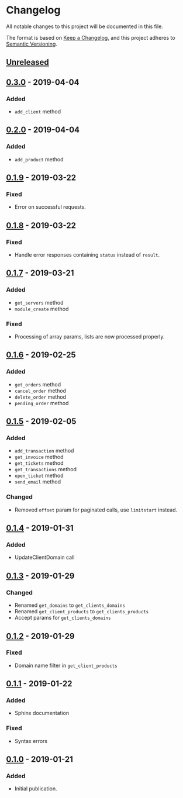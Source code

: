 # Changelog
All notable changes to this project will be documented in this file.

The format is based on [Keep a Changelog],
and this project adheres to [Semantic Versioning].

## [Unreleased]

## [0.3.0] - 2019-04-04
### Added
- `add_client` method

## [0.2.0] - 2019-04-04
### Added
- `add_product` method

## [0.1.9] - 2019-03-22
### Fixed
- Error on successful requests.

## [0.1.8] - 2019-03-22
### Fixed
- Handle error responses containing `status` instead of `result`.

## [0.1.7] - 2019-03-21
### Added
- `get_servers` method
- `module_create` method

### Fixed
- Processing of array params, lists are now processed properly.

## [0.1.6] - 2019-02-25
### Added
- `get_orders` method
- `cancel_order` method
- `delete_order` method
- `pending_order` method

## [0.1.5] - 2019-02-05
### Added
- `add_transaction` method
- `get_invoice` method
- `get_tickets` method
- `get_transactions` method
- `open_ticket` method
- `send_email` method

### Changed
- Removed `offset` param for paginated calls, use `limitstart` instead.

## [0.1.4] - 2019-01-31
### Added
- UpdateClientDomain call

## [0.1.3] - 2019-01-29
### Changed
- Renamed `get_domains` to `get_clients_domains`
- Renamed `get_client_products` to `get_clients_products`
- Accept params for `get_clients_domains`

## [0.1.2] - 2019-01-29
### Fixed
- Domain name filter in `get_client_products`

## [0.1.1] - 2019-01-22
### Added
- Sphinx documentation

### Fixed
- Syntax errors

## [0.1.0] - 2019-01-21
### Added
- Initial publication.

[Keep a Changelog]: https://keepachangelog.com/en/1.0.0/
[Semantic Versioning]: https://semver.org/spec/v2.0.0.html
[Unreleased]: https://github.com/Smoose-bv/whmcspy
[0.3.0]: https://github.com/Smoose-bv/whmcspy/releases/tag/0.3.0
[0.2.0]: https://github.com/Smoose-bv/whmcspy/releases/tag/0.2.0
[0.1.9]: https://github.com/Smoose-bv/whmcspy/releases/tag/0.1.9
[0.1.8]: https://github.com/Smoose-bv/whmcspy/releases/tag/0.1.8
[0.1.7]: https://github.com/Smoose-bv/whmcspy/releases/tag/0.1.7
[0.1.6]: https://github.com/Smoose-bv/whmcspy/releases/tag/0.1.6
[0.1.5]: https://github.com/Smoose-bv/whmcspy/releases/tag/0.1.5
[0.1.4]: https://github.com/Smoose-bv/whmcspy/releases/tag/0.1.4
[0.1.3]: https://github.com/Smoose-bv/whmcspy/releases/tag/0.1.3
[0.1.2]: https://github.com/Smoose-bv/whmcspy/releases/tag/0.1.2
[0.1.1]: https://github.com/Smoose-bv/whmcspy/releases/tag/0.1.1
[0.1.0]: https://github.com/Smoose-bv/whmcspy/releases/tag/0.1.0
